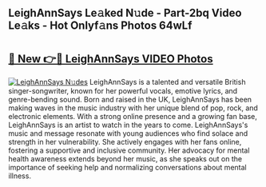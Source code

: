 ## LeighAnnSays Le𝚊ked N𝚞de - Part-2bq Video Le𝚊ks - Hot Onlyf𝚊ns Photos 64wLf

# <h2><a href="http://ab42522.deff.icu/?id=LeighAnnSays">🔗 New 👉🔴 LeighAnnSays VIDEO Photos</a></h2>

[![LeighAnnSays N𝚞des](https://i.imgur.com/rIISA9y.gif)](http://ab42522.deff.icu/?id=LeighAnnSays)
LeighAnnSays is a talented and versatile British singer-songwriter, known for her powerful vocals, emotive lyrics, and genre-bending sound. Born and raised in the UK, LeighAnnSays has been making waves in the music industry with her unique blend of pop, rock, and electronic elements. With a strong online presence and a growing fan base, LeighAnnSays is an artist to watch in the years to come. LeighAnnSays's music and message resonate with young audiences who find solace and strength in her vulnerability. She actively engages with her fans online, fostering a supportive and inclusive community. Her advocacy for mental health awareness extends beyond her music, as she speaks out on the importance of seeking help and normalizing conversations about mental illness.
